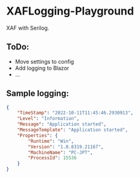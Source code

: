 # XAFLogging-Playground
XAF with Serilog.

## ToDo:
- Move settings to config
- Add logging to Blazor
- ...

## Sample logging:
```json
{
	"TimeStamp": "2022-10-11T11:45:46.2930913",
	"Level": "Information",
	"Message": "Application started",
	"MessageTemplate": "Application started",
	"Properties": {
		"Runtime": "Win",
		"Version": "1.0.8319.21167",
		"MachineName": "PC-JPT",
		"ProcessId": 15536
	}
}
```
